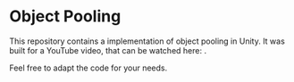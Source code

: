 # Object Pooling

This repository contains a implementation of object pooling in Unity.
It was built for a YouTube video, that can be watched here: <YT Link>.

Feel free to adapt the code for your needs.
